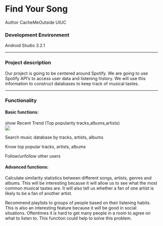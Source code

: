 
 # Find Your Song

Author CacheMeOutside UIUC

### Development Environment
Android Studio 3.2.1
****  
### Project description
Our project is going to be centered around Spotify. We are going to use Spotify API’s to access user data and listening history. We will use this information to construct databases to keep track of musical tastes.
****
### Functionality

#### Basic functions:  
show Recent Trend (Top popularity tracks,albums,artists)  
![](https://ws3.sinaimg.cn/large/006tNbRwly1fxs0wm22zsj30u01hck10.jpg)


Search music database by tracks, artists, albums

Know top popular tracks, artists, albums

Follow/unfollow other users  


#### Advanced functions:

Calculate similarity statistics between different songs, artists, genres and albums. This will be interesting because it will allow us to see what the most common musical tastes are. It will also tell us whether a fan of one artist is likely to be a fan of another artist.



Recommend playlists to groups of people based on their listening habits. This is also an interesting feature because it will be good in social situations. Oftentimes it is hard to get many people in a room to agree on what to listen to. This function could help to solve this problem.
